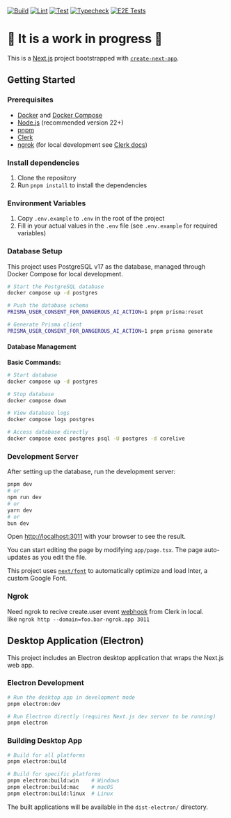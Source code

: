 [![Build](https://github.com/laststance/unfarely/actions/workflows/build.yml/badge.svg)](https://github.com/laststance/unfarely/actions/workflows/build.yml)
[![Lint](https://github.com/laststance/unfarely/actions/workflows/lint.yml/badge.svg)](https://github.com/laststance/unfarely/actions/workflows/lint.yml)
[![Test](https://github.com/laststance/unfarely/actions/workflows/test.yml/badge.svg)](https://github.com/laststance/unfarely/actions/workflows/test.yml)
[![Typecheck](https://github.com/laststance/unfarely/actions/workflows/typecheck.yml/badge.svg)](https://github.com/laststance/unfarely/actions/workflows/typecheck.yml)
[![E2E Tests](https://github.com/laststance/corelive/actions/workflows/e2e.yml/badge.svg)](https://github.com/laststance/corelive/actions/workflows/e2e.yml)

# 🚧 It is a work in progress 🚧

This is a [Next.js](https://nextjs.org/) project bootstrapped with [`create-next-app`](https://github.com/vercel/next.js/tree/canary/packages/create-next-app).

## Getting Started

### Prerequisites

- [Docker](https://docs.docker.com/get-docker/) and [Docker Compose](https://docs.docker.com/compose/install/)
- [Node.js](https://nodejs.org/) (recommended version 22+)
- [pnpm](https://pnpm.io/)
- [Clerk](https://clerk.com/)
- [ngrok](https://ngrok.com/) (for local development see [Clerk docs](https://clerk.com/docs/webhooks/sync-data#set-up-ngrok))

### Install dependencies

1. Clone the repository
2. Run `pnpm install` to install the dependencies

### Environment Variables

1. Copy `.env.example` to `.env` in the root of the project
2. Fill in your actual values in the `.env` file (see `.env.example` for required variables)

### Database Setup

This project uses PostgreSQL v17 as the database, managed through Docker Compose for local development.

```bash
# Start the PostgreSQL database
docker compose up -d postgres

# Push the database schema
PRISMA_USER_CONSENT_FOR_DANGEROUS_AI_ACTION=1 pnpm prisma:reset

# Generate Prisma client
PRISMA_USER_CONSENT_FOR_DANGEROUS_AI_ACTION=1 pnpm prisma generate
```

#### Database Management

**Basic Commands:**

```bash
# Start database
docker compose up -d postgres

# Stop database
docker compose down

# View database logs
docker compose logs postgres

# Access database directly
docker compose exec postgres psql -U postgres -d corelive
```

### Development Server

After setting up the database, run the development server:

```bash
pnpm dev
# or
npm run dev
# or
yarn dev
# or
bun dev
```

Open [http://localhost:3011](http://localhost:3011) with your browser to see the result.

You can start editing the page by modifying `app/page.tsx`. The page auto-updates as you edit the file.

This project uses [`next/font`](https://nextjs.org/docs/basic-features/font-optimization) to automatically optimize and load Inter, a custom Google Font.

### Ngrok

Need ngrok to recive create.user event [webhook](https://clerk.com/docs/webhooks/overview) from Clerk in local.  
like `ngrok http --domain=foo.bar-ngrok.app 3011`

## Desktop Application (Electron)

This project includes an Electron desktop application that wraps the Next.js web app.

### Electron Development

```bash
# Run the desktop app in development mode
pnpm electron:dev

# Run Electron directly (requires Next.js dev server to be running)
pnpm electron
```

### Building Desktop App

```bash
# Build for all platforms
pnpm electron:build

# Build for specific platforms
pnpm electron:build:win    # Windows
pnpm electron:build:mac    # macOS
pnpm electron:build:linux  # Linux
```

The built applications will be available in the `dist-electron/` directory.
